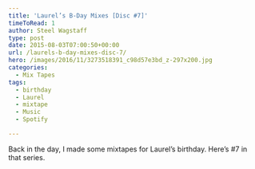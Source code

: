 ```yaml
---
title: 'Laurel’s B-Day Mixes [Disc #7]'
timeToRead: 1 
author: Steel Wagstaff
type: post
date: 2015-08-03T07:00:50+00:00
url: /laurels-b-day-mixes-disc-7/
hero: /images/2016/11/3273518391_c98d57e3bd_z-297x200.jpg
categories:
  - Mix Tapes
tags:
  - birthday
  - Laurel
  - mixtape
  - Music
  - Spotify

---
```

Back in the day, I made some mixtapes for Laurel&#8217;s birthday. Here&#8217;s #7 in that series.